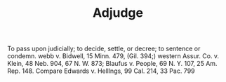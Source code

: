 ---
title: Adjudge
permalink: "/definitions/adjudge.html"
body: To pass upon judicially; to decide, settle, or decree; to sentence or condemn.
  webb v. Bidwell, 15 Minn. 479, (Gil. 394;) western Assur. Co. v. Klein, 48 Neb.
  904, 67 N. W. 873; Blaufus v. People, 69 N. Y. 107, 25 Am. Rep. 148. Compare Edwards
  v. Helllngs, 99 Cal. 214, 33 Pac. 799
published_at: '2018-07-07'
layout: post
---